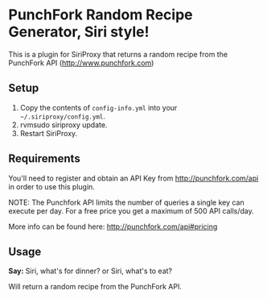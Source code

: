 PunchFork Random Recipe Generator, Siri style!
==============================================

This is a plugin for SiriProxy that returns a random recipe from the PunchFork API (http://www.punchfork.com)

Setup
-----

1. Copy the contents of `config-info.yml` into your `~/.siriproxy/config.yml`.
2. rvmsudo siriproxy update.
3. Restart SiriProxy.

Requirements
------------

You'll need to register and obtain an API Key from http://punchfork.com/api in order to use this plugin.

NOTE: The Punchfork API limits the number of queries a single key can execute per day. For a free price you get a maximum of 500 API calls/day.

More info can be found here: http://punchfork.com/api#pricing

Usage
-----

**Say:** Siri, what's for dinner? or Siri, what's to eat?

Will return a random recipe from the PunchFork API.
